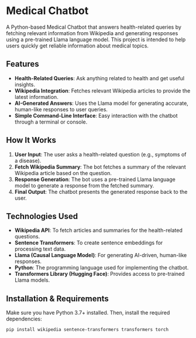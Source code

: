 # Medical Chatbot

A Python-based Medical Chatbot that answers health-related queries by fetching relevant information from Wikipedia and generating responses using a pre-trained Llama language model. This project is intended to help users quickly get reliable information about medical topics.

## Features

- **Health-Related Queries**: Ask anything related to health and get useful insights.
- **Wikipedia Integration**: Fetches relevant Wikipedia articles to provide the latest information.
- **AI-Generated Answers**: Uses the Llama model for generating accurate, human-like responses to user queries.
- **Simple Command-Line Interface**: Easy interaction with the chatbot through a terminal or console.

## How It Works

1. **User Input**: The user asks a health-related question (e.g., symptoms of a disease).
2. **Fetch Wikipedia Summary**: The bot fetches a summary of the relevant Wikipedia article based on the question.
3. **Response Generation**: The bot uses a pre-trained Llama language model to generate a response from the fetched summary.
4. **Final Output**: The chatbot presents the generated response back to the user.

## Technologies Used

- **Wikipedia API**: To fetch articles and summaries for the health-related questions.
- **Sentence Transformers**: To create sentence embeddings for processing text data.
- **Llama (Causal Language Model)**: For generating AI-driven, human-like responses.
- **Python**: The programming language used for implementing the chatbot.
- **Transformers Library (Hugging Face)**: Provides access to pre-trained Llama models.

## Installation & Requirements

Make sure you have Python 3.7+ installed. Then, install the required dependencies:

```bash
pip install wikipedia sentence-transformers transformers torch
